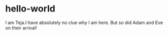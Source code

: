 # hello-world

I am Teja.I have absolutely no clue why I am here. 
But so did Adam and Eve on their arrival!
